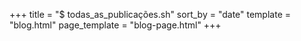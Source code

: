 +++
title = "$ todas_as_publicações.sh"
sort_by = "date"
template = "blog.html"
page_template = "blog-page.html"
+++
